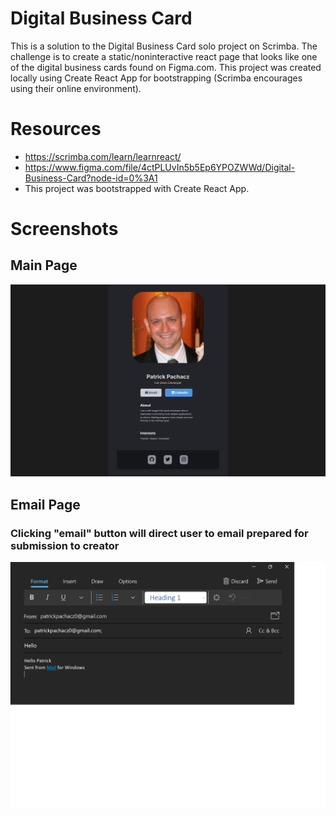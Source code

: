 
# Digital Business Card

This is a solution to the Digital Business Card solo project on Scrimba. The challenge is to create a static/noninteractive react page that looks like one of the digital business cards found on Figma.com. This project was created locally using Create React App for bootstrapping (Scrimba encourages using their online environment).

# Resources

*   https://scrimba.com/learn/learnreact/
*   https://www.figma.com/file/4ctPLUvIn5b5Ep6YPOZWWd/Digital-Business-Card?node-id=0%3A1
*   This project was bootstrapped with Create React App.

# Screenshots

<h2>Main Page</h2>
<img src="screenshot.png" />

<h2>Email Page</h2>
<h3>Clicking "email" button will direct user to email prepared for submission to creator</h3>
<img src="email.png" />



